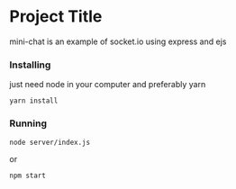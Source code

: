 # Project Title

mini-chat is an example of socket.io using express and ejs


### Installing

just need node in your computer and preferably yarn

```
yarn install
```

### Running

```
node server/index.js
```

or

```
npm start
```



